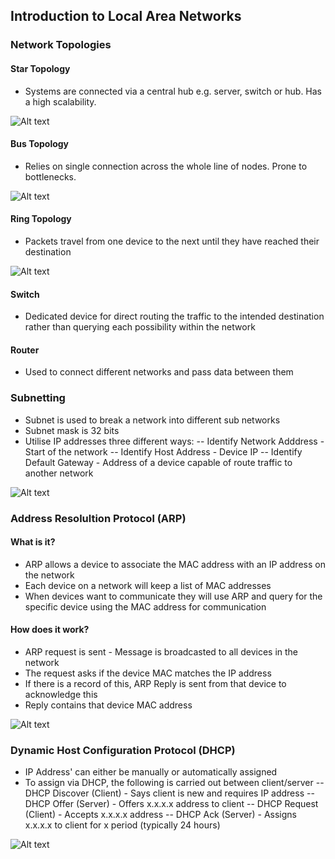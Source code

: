 ## Introduction to Local Area Networks

### Network Topologies
#### Star Topology
- Systems are connected via a central hub e.g. server, switch or hub. Has a high scalability.

![Alt text](https://github.com/sobraxus/HomeLab/blob/master/TryHackMe/PreSecurity/Network_Topologies/Star.png)

#### Bus Topology 
- Relies on single connection across the whole line of nodes. Prone to bottlenecks. 

![Alt text](https://github.com/sobraxus/HomeLab/blob/master/TryHackMe/PreSecurity/Network_Topologies/Bus.png)

#### Ring Topology
- Packets travel from one device to the next until they have reached their destination

![Alt text](https://github.com/sobraxus/HomeLab/blob/master/TryHackMe/PreSecurity/Network_Topologies/Ring.png)

#### Switch
- Dedicated device for direct routing the traffic to the intended destination rather than querying each possibility within the network

#### Router
- Used to connect different networks and pass data between them

### Subnetting
- Subnet is used to break a network into different sub networks
- Subnet mask is 32 bits
- Utilise IP addresses three different ways:
-- Identify Network Adddress - Start of the network
-- Identify Host Address - Device IP
-- Identify Default Gateway - Address of a device capable of route traffic to another network

![Alt text](https://github.com/sobraxus/HomeLab/blob/master/TryHackMe/PreSecurity/Network_Topologies/Subnetting.png)

### Address Resolultion Protocol (ARP)

#### What is it?
- ARP allows a device to associate the MAC address with an IP address on the network
- Each device on a network will keep a list of MAC addresses
- When devices want to communicate they will use ARP and query for the specific device using the MAC address for communication

#### How does it work?

- ARP request is sent - Message is broadcasted to all devices in the network
- The request asks if the device MAC matches the IP address
- If there is a record of this, ARP Reply is sent from that device to acknowledge this
- Reply contains that device MAC address

![Alt text](https://github.com/sobraxus/HomeLab/blob/master/TryHackMe/PreSecurity/Network_Topologies/ARP.png)

### Dynamic Host Configuration Protocol (DHCP)

- IP Address' can either be manually or automatically assigned
- To assign via DHCP, the following is carried out between client/server
-- DHCP Discover (Client) - Says client is new and requires IP address
-- DHCP Offer (Server) - Offers x.x.x.x address to client
-- DHCP Request (Client) - Accepts x.x.x.x address
-- DHCP Ack (Server) - Assigns x.x.x.x to client for x period (typically 24 hours)

![Alt text](https://github.com/sobraxus/HomeLab/blob/master/TryHackMe/PreSecurity/Network_Topologies/DHCP.png)




